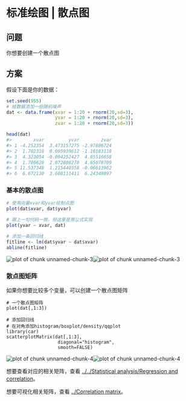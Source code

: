 # 标准绘图 | 散点图

## 问题

你想要创建一个散点图

## 方案

假设下面是你的数据：

```R
set.seed(955)
# 给数据添加一些随机噪声
dat <- data.frame(xvar = 1:20 + rnorm(20,sd=3),
                  yvar = 1:20 + rnorm(20,sd=3),
                  zvar = 1:20 + rnorm(20,sd=3))

head(dat)
#>        xvar         yvar        zvar
#> 1 -4.252354  3.473157275 -2.97806724
#> 2  1.702318  0.005939612 -1.16183118
#> 3  4.323054 -0.094252427  4.85516658
#> 4  1.780628  2.072808278  4.65078709
#> 5 11.537348  1.215440358 -0.06613962
#> 6  6.672130  3.608111411  6.24349897
```

### 基本的散点图

```R
# 使用向量xvar和yvar绘制点图
plot(dat$xvar, dat$yvar)

# 跟上一句代码一致，但这里是用公式实现
plot(yvar ~ xvar, dat)

# 添加一条回归线
fitline <- lm(dat$yvar ~ dat$xvar)
abline(fitline)
```

![plot of chunk unnamed-chunk-3](http://www.cookbook-r.com/Graphs/Scatterplot/figure/unnamed-chunk-3-1.png)![plot of chunk unnamed-chunk-3](http://www.cookbook-r.com/Graphs/Scatterplot/figure/unnamed-chunk-3-2.png)

### 散点图矩阵

如果你想要比较多个变量，可以创建一个散点图矩阵

```
# 一个散点图矩阵
plot(dat[,1:3])

# 添加回归线
# 在对角添加histogram/boxplot/density/qqplot
library(car)
scatterplotMatrix(dat[,1:3],
                   diagonal="histogram",
                   smooth=FALSE)
```

![plot of chunk unnamed-chunk-4](http://www.cookbook-r.com/Graphs/Scatterplot/figure/unnamed-chunk-4-1.png)![plot of chunk unnamed-chunk-4](http://www.cookbook-r.com/Graphs/Scatterplot/figure/unnamed-chunk-4-2.png)

想要查看对应的相关矩阵，查看 [../../Statistical analysis/Regression and correlation](https://github.com/ShixiangWang/Cookbook-for-R-Chinese/blob/master/cookbook/Statistical_analysis/%E5%9B%9E%E5%BD%92%E5%92%8C%E7%9B%B8%E5%85%B3.md)。

想要可视化相关矩阵，查看 [../Correlation matrix](http://www.cookbook-r.com/Graphs/Correlation_matrix)。